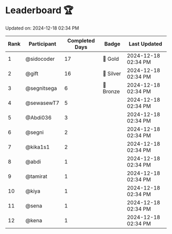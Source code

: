 # Leaderboard 🏆

Updated on: 2024-12-18 02:34 PM

| Rank | Participant       | Completed Days | Badge      | Last Updated         |
|------|-------------------|----------------|------------|----------------------|
| 1    | @sidocoder        | 17             | 🏅 Gold     | 2024-12-18 02:34 PM |
| 2    | @gift             | 16             | 🥈 Silver   | 2024-12-18 02:34 PM |
| 3    | @segnitsega       | 6              | 🥉 Bronze   | 2024-12-18 02:34 PM |
| 4    | @sewasewT7        | 5              |            | 2024-12-18 02:34 PM |
| 5    | @Abdi036          | 3              |            | 2024-12-18 02:34 PM |
| 6    | @segni            | 2              |            | 2024-12-18 02:34 PM |
| 7    | @kika1s1          | 2              |            | 2024-12-18 02:34 PM |
| 8    | @abdi             | 1              |            | 2024-12-18 02:34 PM |
| 9    | @tamirat          | 1              |            | 2024-12-18 02:34 PM |
| 10   | @kiya             | 1              |            | 2024-12-18 02:34 PM |
| 11   | @sena             | 1              |            | 2024-12-18 02:34 PM |
| 12   | @kena             | 1              |            | 2024-12-18 02:34 PM |
